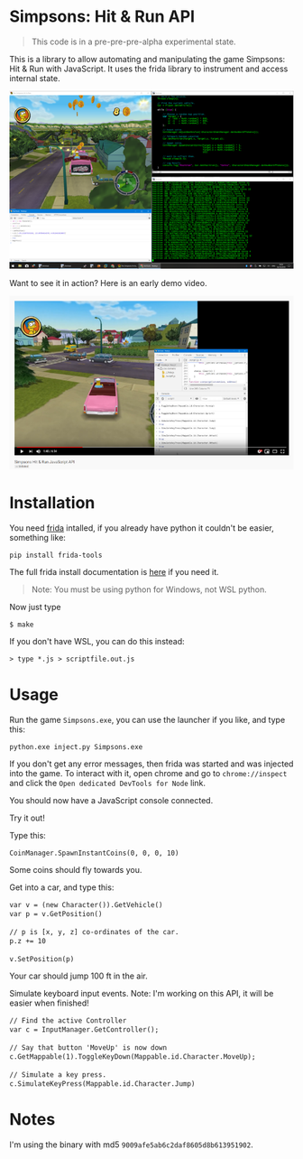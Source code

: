 # Simpsons: Hit & Run API

> This code is in a pre-pre-pre-alpha experimental state.

This is a library to allow automating and manipulating the game Simpsons: Hit &
Run with JavaScript. It uses the frida library to instrument and access
internal state.

[![Screenshot](doc/fuzzing-small.png)](doc/fuzzing.png)


Want to see it in action? Here is an early demo video.

[![Video](doc/video.png)](https://www.youtube.com/watch?v=cpmvSQ2l3Nc)


# Installation

You need [frida](https://frida.re/) intalled, if you already have python it
couldn't be easier, something like:

```
pip install frida-tools
```

The full frida install documentation is
[here](https://www.frida.re/docs/installation/) if you need it.

> Note: You must be using python for Windows, not WSL python.

Now just type

```
$ make
```

If you don't have WSL, you can do this instead:

```
> type *.js > scriptfile.out.js
```

# Usage

Run the game `Simpsons.exe`, you can use the launcher if you like, and type this:


```
python.exe inject.py Simpsons.exe
```

If you don't get any error messages, then frida was started and was injected
into the game. To interact with it, open chrome and go to `chrome://inspect`
and click the `Open dedicated DevTools for Node` link.

You should now have a JavaScript console connected.

Try it out!

Type this:

```
CoinManager.SpawnInstantCoins(0, 0, 0, 10)
```

Some coins should fly towards you.

Get into a car, and type this:

```
var v = (new Character()).GetVehicle()
var p = v.GetPosition()

// p is [x, y, z] co-ordinates of the car.
p.z += 10

v.SetPosition(p)
```

Your car should jump 100 ft in the air.

Simulate keyboard input events. Note: I'm working on this API, it will be
easier when finished!

```
// Find the active Controller
var c = InputManager.GetController();

// Say that button 'MoveUp' is now down
c.GetMappable(1).ToggleKeyDown(Mappable.id.Character.MoveUp);

// Simulate a key press.
c.SimulateKeyPress(Mappable.id.Character.Jump)
```

# Notes

I'm using the binary with md5 `9009afe5ab6c2daf8605d8b613951902`.


